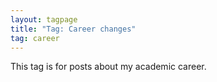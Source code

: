 ```yaml
---
layout: tagpage
title: "Tag: Career changes"
tag: career
---
```


This tag is for posts about my academic career.
